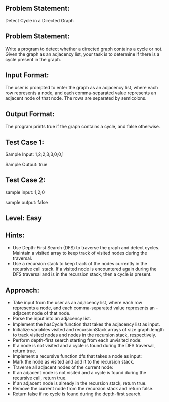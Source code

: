 ## Problem Statement:
Detect Cycle in a Directed Graph

## Problem Statement:
Write a program to detect whether a directed graph contains a cycle or not. Given the graph as an adjacency list, your task is to determine if there is a cycle present in the graph.


## Input Format:
The user is prompted to enter the graph as an adjacency list, where each row represents a node, and each comma-separated value represents an adjacent node of that node. The rows are separated by semicolons.

## Output Format:
The program prints true if the graph contains a cycle, and false otherwise.

## Test Case 1:
Sample Input:
1,2;2,3;3,0;0,1

Sample Output:
true

## Test Case 2:
sample input: 
1;2;0

sample output:
false

## Level: Easy

## Hints:
- Use Depth-First Search (DFS) to traverse the graph and detect cycles.
Maintain a visited array to keep track of visited nodes during the traversal.
- Use a recursion stack to keep track of the nodes currently in the recursive call stack.
If a visited node is encountered again during the DFS traversal and is in the recursion stack, then a cycle is present.

## Approach:
- Take input from the user as an adjacency list, where each row represents a node, and each comma-separated value represents an - adjacent node of that node.
- Parse the input into an adjacency list.
- Implement the hasCycle function that takes the adjacency list as input.
- Initialize variables visited and recursionStack arrays of size graph.length to track visited nodes and nodes in the recursion stack, respectively.
- Perform depth-first search starting from each unvisited node:
- If a node is not visited and a cycle is found during the DFS traversal, return true.
- Implement a recursive function dfs that takes a node as input:
- Mark the node as visited and add it to the recursion stack.
- Traverse all adjacent nodes of the current node:
- If an adjacent node is not visited and a cycle is found during the recursive call, return true.
- If an adjacent node is already in the recursion stack, return true.
- Remove the current node from the recursion stack and return false.
- Return false if no cycle is found during the depth-first search.

